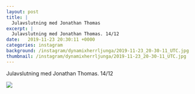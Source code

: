 ```yaml
---
layout: post
title: |
  Julavslutning med Jonathan Thomas
excerpt: |
  Julavslutning med Jonathan Thomas. 14/12
date:   2019-11-23 20:30:11 +0000
categories: instagram
background: /instagram/dynamixherrljunga/2019-11-23_20-30-11_UTC.jpg
thumbnail: /instagram/dynamixherrljunga/2019-11-23_20-30-11_UTC.jpg
---
```

Julavslutning med Jonathan Thomas. 14/12



<img src='/www-dynamix-herrljunga/instagram/dynamixherrljunga/2019-11-23_20-30-11_UTC.jpg' class='img-fluid' />
